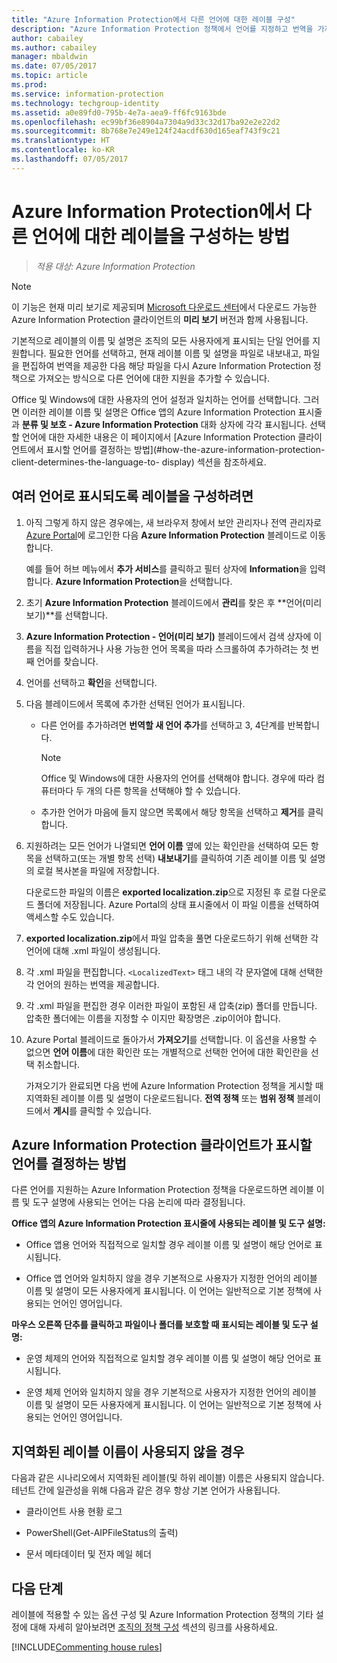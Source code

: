 ```yaml
---
title: "Azure Information Protection에서 다른 언어에 대한 레이블 구성"
description: "Azure Information Protection 정책에서 언어를 지정하고 번역을 가져오는 방식으로 Information Protection 표시줄에 표시되는 레이블에 대해 여러 다른 언어에 대한 지원을 추가할 수 있습니다."
author: cabailey
ms.author: cabailey
manager: mbaldwin
ms.date: 07/05/2017
ms.topic: article
ms.prod: 
ms.service: information-protection
ms.technology: techgroup-identity
ms.assetid: a0e89fd0-795b-4e7a-aea9-ff6fc9163bde
ms.openlocfilehash: ec99bf36e8904a7304a9d33c32d17ba92e2e22d2
ms.sourcegitcommit: 8b768e7e249e124f24acdf630d165eaf743f9c21
ms.translationtype: HT
ms.contentlocale: ko-KR
ms.lasthandoff: 07/05/2017
---
```

# Azure Information Protection에서 다른 언어에 대한 레이블을 구성하는 방법
<a id="how-to-configure-labels-for-different-languages-in-azure-information-protection" class="xliff"></a>

>*적용 대상: Azure Information Protection*

>[!NOTE]
>이 기능은 현재 미리 보기로 제공되며 [Microsoft 다운로드 센터](https://www.microsoft.com/en-us/download/details.aspx?id=53018)에서 다운로드 가능한 Azure Information Protection 클라이언트의 **미리 보기** 버전과 함께 사용됩니다.

기본적으로 레이블의 이름 및 설명은 조직의 모든 사용자에게 표시되는 단일 언어를 지원합니다. 필요한 언어를 선택하고, 현재 레이블 이름 및 설명을 파일로 내보내고, 파일을 편집하여 번역을 제공한 다음 해당 파일을 다시 Azure Information Protection 정책으로 가져오는 방식으로 다른 언어에 대한 지원을 추가할 수 있습니다.

Office 및 Windows에 대한 사용자의 언어 설정과 일치하는 언어를 선택합니다. 그러면 이러한 레이블 이름 및 설명은 Office 앱의 Azure Information Protection 표시줄과 **분류 및 보호 - Azure Information Protection** 대화 상자에 각각 표시됩니다. 선택할 언어에 대한 자세한 내용은 이 페이지에서 [Azure Information Protection 클라이언트에서 표시할 언어를 결정하는 방법](#how-the-azure-information-protection-client-determines-the-language-to- display) 섹션을 참조하세요. 

## 여러 언어로 표시되도록 레이블을 구성하려면
<a id="to-configure-labels-to-display-in-different-languages" class="xliff"></a>

1. 아직 그렇게 하지 않은 경우에는, 새 브라우저 창에서 보안 관리자나 전역 관리자로 [Azure Portal](https://portal.azure.com)에 로그인한 다음 **Azure Information Protection** 블레이드로 이동합니다. 
    
    예를 들어 허브 메뉴에서 **추가 서비스**를 클릭하고 필터 상자에 **Information**을 입력합니다. **Azure Information Protection**을 선택합니다.

2. 초기 **Azure Information Protection** 블레이드에서 **관리**를 찾은 후 **언어(미리 보기)**를 선택합니다.

3. **Azure Information Protection - 언어(미리 보기)** 블레이드에서 검색 상자에 이름을 직접 입력하거나 사용 가능한 언어 목록을 따라 스크롤하여 추가하려는 첫 번째 언어를 찾습니다. 

4. 언어를 선택하고 **확인**을 선택합니다.

5. 다음 블레이드에서 목록에 추가한 선택된 언어가 표시됩니다.
    
    - 다른 언어를 추가하려면 **번역할 새 언어 추가**를 선택하고 3, 4단계를 반복합니다. 
        
        > [!NOTE]
        > Office 및 Windows에 대한 사용자의 언어를 선택해야 합니다. 경우에 따라 컴퓨터마다 두 개의 다른 항목을 선택해야 할 수 있습니다.
        
    - 추가한 언어가 마음에 들지 않으면 목록에서 해당 항목을 선택하고 **제거**를 클릭합니다.

6. 지원하려는 모든 언어가 나열되면 **언어 이름** 옆에 있는 확인란을 선택하여 모든 항목을 선택하고(또는 개별 항목 선택) **내보내기**를 클릭하여 기존 레이블 이름 및 설명의 로컬 복사본을 파일에 저장합니다. 
    
    다운로드한 파일의 이름은 **exported localization.zip**으로 지정된 후 로컬 다운로드 폴더에 저장됩니다. Azure Portal의 상태 표시줄에서 이 파일 이름을 선택하여 액세스할 수도 있습니다.

7. **exported localization.zip**에서 파일 압축을 풀면 다운로드하기 위해 선택한 각 언어에 대해 .xml 파일이 생성됩니다. 

8. 각 .xml 파일을 편집합니다. `<LocalizedText>` 태그 내의 각 문자열에 대해 선택한 각 언어의 원하는 번역을 제공합니다. 

9. 각 .xml 파일을 편집한 경우 이러한 파일이 포함된 새 압축(zip) 폴더를 만듭니다. 압축한 폴더에는 이름을 지정할 수 이지만 확장명은 .zip이어야 합니다.

10. Azure Portal 블레이드로 돌아가서 **가져오기**를 선택합니다. 이 옵션을 사용할 수 없으면 **언어 이름**에 대한 확인란 또는 개별적으로 선택한 언어에 대한 확인란을 선택 취소합니다.
    
    가져오기가 완료되면 다음 번에 Azure Information Protection 정책을 게시할 때 지역화된 레이블 이름 및 설명이 다운로드됩니다. **전역 정책** 또는 **범위 정책** 블레이드에서 **게시**를 클릭할 수 있습니다.

## Azure Information Protection 클라이언트가 표시할 언어를 결정하는 방법
<a id="how-the-azure-information-protection-client-determines-the-language-to-display" class="xliff"></a>

다른 언어를 지원하는 Azure Information Protection 정책을 다운로드하면 레이블 이름 및 도구 설명에 사용되는 언어는 다음 논리에 따라 결정됩니다.

**Office 앱의 Azure Information Protection 표시줄에 사용되는 레이블 및 도구 설명:**

- Office 앱용 언어와 직접적으로 일치할 경우 레이블 이름 및 설명이 해당 언어로 표시됩니다.

- Office 앱 언어와 일치하지 않을 경우 기본적으로 사용자가 지정한 언어의 레이블 이름 및 설명이 모든 사용자에게 표시됩니다. 이 언어는 일반적으로 기본 정책에 사용되는 언어인 영어입니다.

**마우스 오른쪽 단추를 클릭하고 파일이나 폴더를 보호할 때 표시되는 레이블 및 도구 설명:**

- 운영 체제의 언어와 직접적으로 일치할 경우 레이블 이름 및 설명이 해당 언어로 표시됩니다.

- 운영 체제 언어와 일치하지 않을 경우 기본적으로 사용자가 지정한 언어의 레이블 이름 및 설명이 모든 사용자에게 표시됩니다. 이 언어는 일반적으로 기본 정책에 사용되는 언어인 영어입니다.

## 지역화된 레이블 이름이 사용되지 않을 경우
<a id="when-localized-label-names-are-not-used" class="xliff"></a>

다음과 같은 시나리오에서 지역화된 레이블(및 하위 레이블) 이름은 사용되지 않습니다. 테넌트 간에 일관성을 위해 다음과 같은 경우 항상 기본 언어가 사용됩니다.

- 클라이언트 사용 현황 로그

- PowerShell(Get-AIPFileStatus의 출력)

- 문서 메타데이터 및 전자 메일 헤더


## 다음 단계
<a id="next-steps" class="xliff"></a>

레이블에 적용할 수 있는 옵션 구성 및 Azure Information Protection 정책의 기타 설정에 대해 자세히 알아보려면 [조직의 정책 구성](configure-policy.md#configuring-your-organizations-policy) 섹션의 링크를 사용하세요.

[!INCLUDE[Commenting house rules](../includes/houserules.md)]


